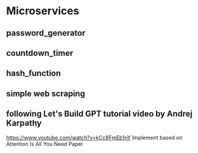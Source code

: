 # Microservices
## password_generator
## countdown_timer
## hash_function
## simple web scraping
## following Let's Build GPT tutorial video by Andrej Karpathy
https://www.youtube.com/watch?v=kCc8FmEb1nY
Implement based on Attention Is All You Need Paper